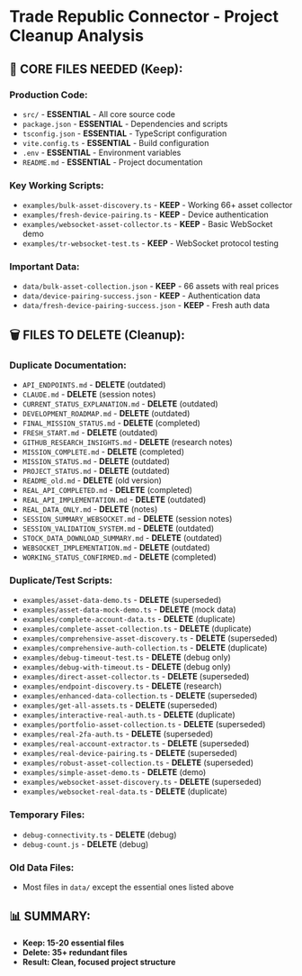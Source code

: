 # Trade Republic Connector - Project Cleanup Analysis

## 🎯 CORE FILES NEEDED (Keep):

### Production Code:
- `src/` - **ESSENTIAL** - All core source code
- `package.json` - **ESSENTIAL** - Dependencies and scripts
- `tsconfig.json` - **ESSENTIAL** - TypeScript configuration
- `vite.config.ts` - **ESSENTIAL** - Build configuration
- `.env` - **ESSENTIAL** - Environment variables
- `README.md` - **ESSENTIAL** - Project documentation

### Key Working Scripts:
- `examples/bulk-asset-discovery.ts` - **KEEP** - Working 66+ asset collector
- `examples/fresh-device-pairing.ts` - **KEEP** - Device authentication
- `examples/websocket-asset-collector.ts` - **KEEP** - Basic WebSocket demo
- `examples/tr-websocket-test.ts` - **KEEP** - WebSocket protocol testing

### Important Data:
- `data/bulk-asset-collection.json` - **KEEP** - 66 assets with real prices
- `data/device-pairing-success.json` - **KEEP** - Authentication data
- `data/fresh-device-pairing-success.json` - **KEEP** - Fresh auth data

## 🗑️ FILES TO DELETE (Cleanup):

### Duplicate Documentation:
- `API_ENDPOINTS.md` - **DELETE** (outdated)
- `CLAUDE.md` - **DELETE** (session notes)
- `CURRENT_STATUS_EXPLANATION.md` - **DELETE** (outdated)
- `DEVELOPMENT_ROADMAP.md` - **DELETE** (outdated)
- `FINAL_MISSION_STATUS.md` - **DELETE** (completed)
- `FRESH_START.md` - **DELETE** (outdated)
- `GITHUB_RESEARCH_INSIGHTS.md` - **DELETE** (research notes)
- `MISSION_COMPLETE.md` - **DELETE** (completed)
- `MISSION_STATUS.md` - **DELETE** (outdated)
- `PROJECT_STATUS.md` - **DELETE** (outdated)
- `README_old.md` - **DELETE** (old version)
- `REAL_API_COMPLETED.md` - **DELETE** (completed)
- `REAL_API_IMPLEMENTATION.md` - **DELETE** (outdated)
- `REAL_DATA_ONLY.md` - **DELETE** (notes)
- `SESSION_SUMMARY_WEBSOCKET.md` - **DELETE** (session notes)
- `SESSION_VALIDATION_SYSTEM.md` - **DELETE** (outdated)
- `STOCK_DATA_DOWNLOAD_SUMMARY.md` - **DELETE** (outdated)
- `WEBSOCKET_IMPLEMENTATION.md` - **DELETE** (outdated)
- `WORKING_STATUS_CONFIRMED.md` - **DELETE** (completed)

### Duplicate/Test Scripts:
- `examples/asset-data-demo.ts` - **DELETE** (superseded)
- `examples/asset-data-mock-demo.ts` - **DELETE** (mock data)
- `examples/complete-account-data.ts` - **DELETE** (duplicate)
- `examples/complete-asset-collection.ts` - **DELETE** (duplicate)
- `examples/comprehensive-asset-discovery.ts` - **DELETE** (superseded)
- `examples/comprehensive-auth-collection.ts` - **DELETE** (duplicate)
- `examples/debug-timeout-test.ts` - **DELETE** (debug only)
- `examples/debug-with-timeout.ts` - **DELETE** (debug only)
- `examples/direct-asset-collector.ts` - **DELETE** (superseded)
- `examples/endpoint-discovery.ts` - **DELETE** (research)
- `examples/enhanced-data-collection.ts` - **DELETE** (superseded)
- `examples/get-all-assets.ts` - **DELETE** (superseded)
- `examples/interactive-real-auth.ts` - **DELETE** (duplicate)
- `examples/portfolio-asset-collection.ts` - **DELETE** (superseded)
- `examples/real-2fa-auth.ts` - **DELETE** (superseded)
- `examples/real-account-extractor.ts` - **DELETE** (superseded)
- `examples/real-device-pairing.ts` - **DELETE** (superseded)
- `examples/robust-asset-collection.ts` - **DELETE** (superseded)
- `examples/simple-asset-demo.ts` - **DELETE** (demo)
- `examples/websocket-asset-discovery.ts` - **DELETE** (superseded)
- `examples/websocket-real-data.ts` - **DELETE** (duplicate)

### Temporary Files:
- `debug-connectivity.ts` - **DELETE** (debug)
- `debug-count.js` - **DELETE** (debug)

### Old Data Files:
- Most files in `data/` except the essential ones listed above

## 📊 SUMMARY:
- **Keep: 15-20 essential files**
- **Delete: 35+ redundant files**
- **Result: Clean, focused project structure**
